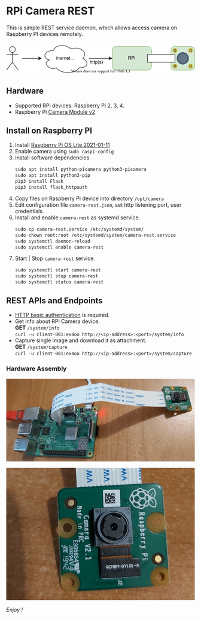 # RPi Camera REST
This is simple REST service daemon, which allows access camera on Raspberry PI devices remotely.

![hw-arch](docs/rpi-camera-diagram.svg)

## Hardware
* Supported RPi devices: Raspberry Pi 2, 3, 4.
* Raspberry Pi [Camera Module v2](https://www.raspberrypi.org/products/camera-module-v2/)

## Install on Raspberry PI
1. Install [Raspberry Pi OS Lite 2021-01-11](https://downloads.raspberrypi.org/raspios_lite_armhf/images/raspios_lite_armhf-2021-01-12/2021-01-11-raspios-buster-armhf-lite.zip)
2. Enable camera using ``sudo raspi-config``
3. Install software dependencies
   ```
   sudo apt install python-picamera python3-picamera
   sudo apt install python3-pip
   pip3 install Flask 
   pip3 install flask_httpauth
   ```
4. Copy files on Raspberry Pi device into directory ``/opt/camera`` 
5. Edit configuration file ``camera-rest.json``, 
   set http listening port, user credentials. 
6. Install and enable ``camera-rest`` as systemd service.
   ```
   sudo cp camera-rest.service /etc/systemd/system/
   sudo chown root:root /etc/systemd/system/camera-rest.service
   sudo systemctl daemon-reload
   sudo systemctl enable camera-rest
   ```
7. Start | Stop ``camera-rest`` service.
   ```
   sudo systemctl start camera-rest
   sudo systemctl stop camera-rest
   sudo systemctl status camera-rest
   ```

## REST APIs and Endpoints
* [HTTP basic authentication](https://en.wikipedia.org/wiki/Basic_access_authentication) is required.
* Get info about RPi Camera device.  
  __GET__ ``/system/info``  
  ``curl -u client-001:ex4oo http://<ip-address>:<port>/system/info``
* Capture single image and download it as attachment.   
  __GET__ ``/system/capture``  
  ``curl -u client-001:ex4oo http://<ip-address>:<port>/system/capture``

### Hardware Assembly
![image-001](docs/image-001.jpg)

![image-002](docs/image-002.jpg)
   
*Enjoy !*
